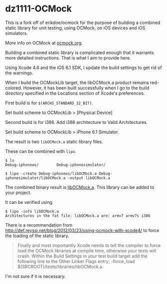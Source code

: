 dz1111-OCMock
=============

This is a fork off of erikdoe/ocmock for the purpose of building a combined static library for unit testing, using OCMock, on iOS devices and iOS simulators.

More info on OCMock at [ocmock.org](ocmock.org).

Building a combined static library is complicated enough that it warrants more detailed instructions. That is what I aim to provide here.

Using Xcode 4.6 and the iOS 6.1 SDK, I update the build settings to get rid of the warnings.

When I build the OCMockLib target, the libOCMock.a product remains red-colored. However, it has been built successfully when I go to the build directory specified in the Locations section of Xcode's preferences.

First build is for `$(ARCHS_STANDARD_32_BIT)`.

Set build scheme to OCMockLib > [Physical Device]

Second build is for i386. Add i386 architecture to Valid Architectures.

Set build scheme to OCMockLib > iPhone 6.1 Simulator.

The result is two `libOCMock.a` static library files.

These can be combined with `lipo`.

    $ ls
    Debug-iphoneos/        Debug-iphonesimulator/

    $ lipo -create Debug-iphoneos/libOCMock.a Debug-iphonesimulator/libOCMock.a -output libOCMock.a
    
The combined binary result is [libOCMock.a](https://github.com/dz1111/ocmock/blob/master/Binary/libOCMock.a). This library can be added to your project.

It can be verified using 
    
    $ lipo -info libOCMock.a 
    Architectures in the fat file: libOCMock.a are: armv7 armv7s i386 

There is a recommendation from http://def.reyssi.net/blog/2012/03/23/using-ocmock-with-xcode4/ to force the loading of the static library. 

> Finally and most importantly Xcode needs to tell the compiler to force load the OCMock libraries at compile time, otherwise your tests will crash. Within the Build Settings in your test build target add the following line to the Other Linker Flags entry; -force_load $(SRCROOT)/tests/libraries/libOCMock.a.

I'm not sure if it is necessary.
